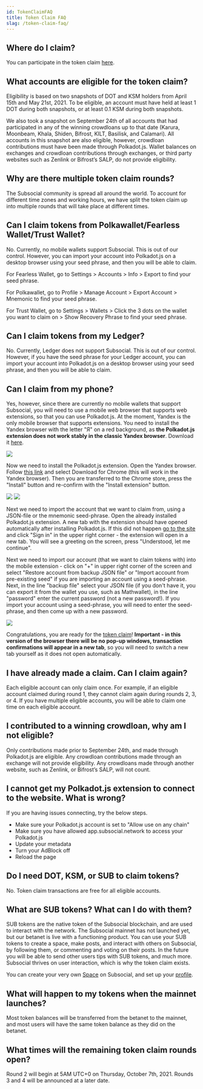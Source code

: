 ```yaml
---
id: TokenClaimFAQ
title: Token Claim FAQ
slag: /token-claim-faq/
---
```


## Where do I claim?
You can participate in the token claim [here](https://app.subsocial.network/claim/dotsama).

## What accounts are eligible for the token claim?
Eligibility is based on two snapshots of DOT and KSM holders from April 15th and May 21st, 2021. 
To be eligible, an account must have held at least 1 DOT during both snapshots, or at least 0.1 KSM during both snapshots. 

We also took a snapshot on September 24th of all accounts that had participated in any of the winning crowdloans up to that date 
(Karura, Moonbeam, Khala, Shiden, Bifrost, KILT, Basilisk, and Calamari). 
All accounts in this snapshot are also eligible, however, crowdloan contributions must have been made through Polkadot.js. 
Wallet balances on exchanges and crowdloan contributions through exchanges, or third party websites such as Zenlink or Bifrost’s SALP, do not provide eligibility.

## Why are there multiple token claim rounds?
The Subsocial community is spread all around the world. To account for different time zones and working hours, 
we have split the token claim up into multiple rounds that will take place at different times.

## Can I claim tokens from Polkawallet/Fearless Wallet/Trust Wallet?
No. Currently, no mobile wallets support Subsocial. This is out of our control. 
However, you can import your account into Polkadot.js on a desktop browser using your seed phrase, 
and then you will be able to claim.

For Fearless Wallet, go to Settings > Accounts > Info > Export to find your seed phrase.

For Polkawallet, go to Profile > Manage Account > Export Account > Mnemonic to find your seed phrase.

For Trust Wallet, go to Settings > Wallets > Click the 3 dots on the wallet you want to claim on > Show Recovery Phrase to find your seed phrase.

## Can I claim tokens from my Ledger?
No. Currently, Ledger does not support Subsocial. This is out of our control. 
However, if you have the seed phrase for your Ledger account, you can import your account into Polkadot.js on a desktop browser using your seed phrase, 
and then you will be able to claim.

## Can I claim from my phone?
Yes, however, since there are currently no mobile wallets that support Subsocial, you will need to use a mobile web browser that supports web extensions, 
so that you can use Polkadot.js. At the moment, Yandex is the only mobile browser that supports extensions.
You need to install the Yandex browser with the letter "Я" on a red background, 
as **the Polkadot.js extension does not work stably in the classic Yandex browser**.
Download it [here](https://play.google.com/store/apps/details?id=ru.yandex.searchplugin&hl=ru&gl=US).

![](https://play-lh.googleusercontent.com/vi8tcaqARzKWlxbPDm9sFnf23LSElbmAyAhdY5cBZsU7ROR6feOJ_To8V6tof3Qvtg=s180-rw) 

Now we need to install the Polkadot.js extension. Open the Yandex browser. Follow [this link](https://polkadot.js.org/extension/) and 
select Download for Chrome (this will work in the Yandex browser). Then you are transferred to the Chrome store, 
press the "Install" button and re-confirm with the "Install extension" button.

![](https://i.ibb.co/zsrJFSP/Screenshot-45.png) 
![](https://i.ibb.co/bKqmh5Y/Screenshot-46.png)

Next we need to import the account that we want to claim from, using a JSON-file or the mnemonic seed-phrase. 
Open the already installed Polkadot.js extension. A new tab with the extension should have opened automatically after installing Polkadot.js. 
If this did not happen [go to the site](https://app.subsocial.network/claim/dotsama) and click "Sign in" in the upper right corner - the extension will open in a new tab. 
You will see a greeting on the screen, press "Understood, let me continue". 

Next we need to import our account (that we want to claim tokens with) 
into the mobile extension - click on "+" in upper right corner of the screen and select "Restore account from backup JSON file" or 
"Import account from pre-existing seed" if you are importing an account using a seed-phrase. Next, in the line "backup file" select 
your JSON file (if you don't have it, you can export it from the wallet you use, such as Mathwallet), in the line "password" enter the 
current password (not a new password!). If you import your account using a seed-phrase, you will need to enter the seed-phrase, 
and then come up with a new password.

![](https://i.ibb.co/nwnH56y/Screenshot-48.png) 

Congratulations, you are ready for the [token claim](https://app.subsocial.network/claim/dotsama)! 
**Important - in this version of the browser there will be no pop-up windows, transaction confirmations will appear in a new tab**, 
so you will need to switch a new tab yourself as it does not open automatically.


## I have already made a claim. Can I claim again?
Each eligible account can only claim once. For example, if an eligible account claimed during round 1, they cannot claim again during rounds 2, 3, or 4.
If you have multiple eligible accounts, you will be able to claim one time on each eligible account.

## I contributed to a winning crowdloan, why am I not eligible?
Only contributions made prior to September 24th, and made through Polkadot.js are eligible. 
Any crowdloan contributions made through an exchange will not provide eligibility. 
Any crowdloans made through another website, such as Zenlink, or Bifrost’s SALP, will not count.

## I cannot get my Polkadot.js extension to connect to the website. What is wrong?
If you are having issues connecting, try the below steps.
- Make sure your Polkadot.js account is set to "Allow use on any chain" 
- Make sure you have allowed app.subsocial.network to access your Polkadot.js
- Update your metadata
- Turn your AdBlock off
- Reload the page

## Do I need DOT, KSM, or SUB to claim tokens?
No. Token claim transactions are free for all eligible accounts.

## What are SUB tokens? What can I do with them?
SUB tokens are the native token of the Subsocial blockchain, and are used to interact with the network. 
The Subsocial mainnet has not launched yet, but our betanet is live with a functioning product. 
You can use your SUB tokens to create a space, make posts, and interact with others on Subsocial, 
by following them, or commenting and voting on their posts. In the future you will be able to send other users tips with SUB tokens, 
and much more. Subsocial thrives on user interaction, which is why the token claim exists.

You can create your very own [Space](https://app.subsocial.network/spaces/new) on Subsocial, 
and set up your [profile](https://app.subsocial.network/accounts/edit).

## What will happen to my tokens when the mainnet launches?
Most token balances will be transferred from the betanet to the mainnet, 
and most users will have the same token balance as they did on the betanet.

## What times will the remaining token claim rounds open?
Round 2 will begin at 5AM UTC+0 on Thursday, October 7th, 2021. Rounds 3 and 4 will be announced at a later date.
